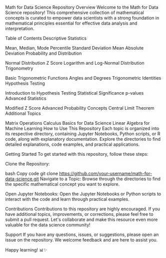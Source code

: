 Math for Data Science Repository
Overview
Welcome to the Math for Data Science repository! This comprehensive collection of mathematical concepts is curated to empower data scientists with a strong foundation in mathematical principles essential for effective data analysis and interpretation.

Table of Contents
Descriptive Statistics

Mean, Median, Mode
Percentile
Standard Deviation
Mean Absolute Deviation
Probability and Distribution

Normal Distribution
Z Score
Logarithm and Log-Normal Distribution
Trigonometry

Basic Trigonometric Functions
Angles and Degrees
Trigonometric Identities
Hypothesis Testing

Introduction to Hypothesis Testing
Statistical Significance
p-values
Advanced Statistics

Modified Z Score
Advanced Probability Concepts
Central Limit Theorem
Additional Topics

Matrix Operations
Calculus Basics for Data Science
Linear Algebra for Machine Learning
How to Use This Repository
Each topic is organized into its respective directory, containing Jupyter Notebooks, Python scripts, or R code, along with explanatory documentation. Explore the directories to find detailed explanations, code examples, and practical applications.

Getting Started
To get started with this repository, follow these steps:

Clone the Repository:

bash
Copy code
git clone https://github.com/your-username/math-for-data-science.git
Navigate to a Topic:
Browse through the directories to find the specific mathematical concept you want to explore.

Open Jupyter Notebooks:
Open the Jupyter Notebooks or Python scripts to interact with the code and learn through practical examples.

Contributions
Contributions to this repository are highly encouraged. If you have additional topics, improvements, or corrections, please feel free to submit a pull request. Let's collaborate and make this resource even more valuable for the data science community!

Support
If you have any questions, issues, or suggestions, please open an issue on the repository. We welcome feedback and are here to assist you.

Happy learning! 📊✨

